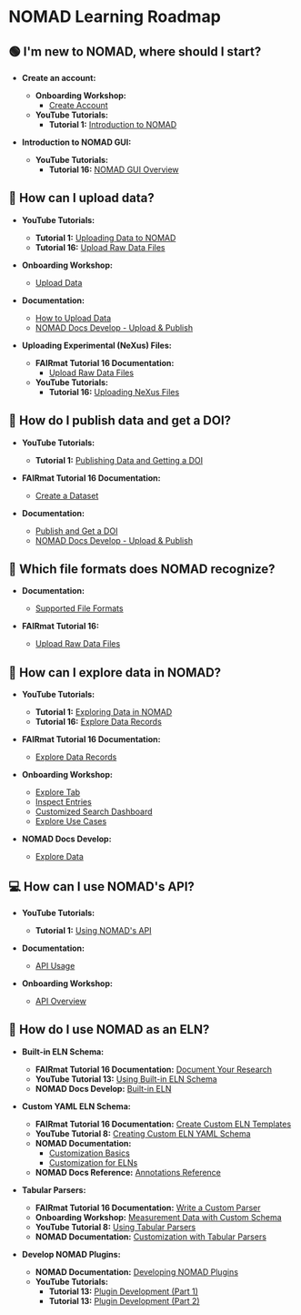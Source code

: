 # NOMAD Learning Roadmap

## 🟢 **I'm new to NOMAD, where should I start?**

- **Create an account:**
  - **Onboarding Workshop:**
    - [Create Account](https://fairmat-nfdi.github.io/nomad-onboarding-workshop/Module2/M2_x_create_account.html)
  - **YouTube Tutorials:**
    - **Tutorial 1:** [Introduction to NOMAD](https://www.youtube.com/watch?v=3rVvfYoUbO0&list=PLrRaxjvn6FDU5Hy3ohE4OH4b3GdH0S3zO&index=3)

- **Introduction to NOMAD GUI:**
  - **YouTube Tutorials:**
    - **Tutorial 16:** [NOMAD GUI Overview](https://www.youtube.com/watch?v=xqtUZBt6_co)

## 📂 **How can I upload data?**

- **YouTube Tutorials:**
  - **Tutorial 1:** [Uploading Data to NOMAD](https://www.youtube.com/watch?v=3rVvfYoUbO0&list=PLrRaxjvn6FDU5Hy3ohE4OH4b3GdH0S3zO&index=3)
  - **Tutorial 16:** [Upload Raw Data Files](https://fairmat-nfdi.github.io/FAIRmat-tutorial-16/T16_3/T16_3_upload_raw_data_files.html)

- **Onboarding Workshop:**
  - [Upload Data](https://fairmat-nfdi.github.io/nomad-onboarding-workshop/Module2/M2_x_upload_data.html)

- **Documentation:**
  - [How to Upload Data](https://nomad-lab.eu/prod/v1/docs/howto/manage/upload.html)
  - [NOMAD Docs Develop - Upload & Publish](https://nomad-lab.eu/prod/v1/develop/docs/tutorial/upload_publish.html)

- **Uploading Experimental (NeXus) Files:**
  - **FAIRmat Tutorial 16 Documentation:**
    - [Upload Raw Data Files](https://fairmat-nfdi.github.io/FAIRmat-tutorial-16/T16_3/T16_3_upload_raw_data_files.html)
  - **YouTube Tutorials:**
    - **Tutorial 16:** [Uploading NeXus Files](https://www.youtube.com/watch?v=c9jWXAt4Yek)

## 🚀 **How do I publish data and get a DOI?**

- **YouTube Tutorials:**
  - **Tutorial 1:** [Publishing Data and Getting a DOI](https://www.youtube.com/watch?v=3rVvfYoUbO0)

- **FAIRmat Tutorial 16 Documentation:**
  - [Create a Dataset](https://fairmat-nfdi.github.io/FAIRmat-tutorial-16/T16_5/T16_5_create_a_dataset.html)

- **Documentation:**
  - [Publish and Get a DOI](https://nomad-lab.eu/prod/v1/docs/howto/manage/upload.html#publish-and-get-a-doi)
  - [NOMAD Docs Develop - Upload & Publish](https://nomad-lab.eu/prod/v1/develop/docs/tutorial/upload_publish.html)

## 📑 **Which file formats does NOMAD recognize?**

- **Documentation:**
  - [Supported File Formats](https://nomad-lab.eu/prod/v1/gui/about/information)

- **FAIRmat Tutorial 16:**
  - [Upload Raw Data Files](https://fairmat-nfdi.github.io/FAIRmat-tutorial-16/T16_3/T16_3_upload_raw_data_files.html)

## 🔎 **How can I explore data in NOMAD?**

- **YouTube Tutorials:**
  - **Tutorial 1:** [Exploring Data in NOMAD](https://www.youtube.com/watch?v=38S2U-TIvxE&list=PLrRaxjvn6FDU5Hy3ohE4OH4b3GdH0S3zO&index=3)
  - **Tutorial 16:** [Explore Data Records](https://www.youtube.com/watch?v=a0P3VWkA6E8)

- **FAIRmat Tutorial 16 Documentation:**
  - [Explore Data Records](https://fairmat-nfdi.github.io/FAIRmat-tutorial-16/T16_2/T16_2_explore_data_records.html)

- **Onboarding Workshop:**
  - [Explore Tab](https://fairmat-nfdi.github.io/nomad-onboarding-workshop/Module2/M2_x_explore_tab.html)
  - [Inspect Entries](https://fairmat-nfdi.github.io/nomad-onboarding-workshop/Module2/M2_x_inspecting_entry_pages.html)
  - [Customized Search Dashboard](https://fairmat-nfdi.github.io/nomad-onboarding-workshop/Module2/M2_x_customized_search_dashboard.html)
  - [Explore Use Cases](https://fairmat-nfdi.github.io/nomad-onboarding-workshop/Module2/M2_x_explore_use_cases.html)

- **NOMAD Docs Develop:**
  - [Explore Data](https://nomad-lab.eu/prod/v1/develop/docs/tutorial/explore.html)

## 💻 **How can I use NOMAD's API?**

- **YouTube Tutorials:**
  - **Tutorial 1:** [Using NOMAD's API](https://www.youtube.com/watch?v=G1frBCrxC0g&list=PLrRaxjvn6FDU5Hy3ohE4OH4b3GdH0S3zO&index=5)

- **Documentation:**
  - [API Usage](https://nomad-lab.eu/prod/v1/docs/howto/programmatic/api.html)

- **Onboarding Workshop:**
  - [API Overview](https://fairmat-nfdi.github.io/nomad-onboarding-workshop/Module4/M4_0_overview.html)

## 📓 **How do I use NOMAD as an ELN?**

- **Built-in ELN Schema:**
  - **FAIRmat Tutorial 16 Documentation:** [Document Your Research](https://fairmat-nfdi.github.io/FAIRmat-tutorial-16/T16_6/T16_6_document_your_research.html)
  - **YouTube Tutorial 13:** [Using Built-in ELN Schema](https://www.youtube.com/watch?v=e8IRXg9YdVI)
  - **NOMAD Docs Develop:** [Built-in ELN](https://nomad-lab.eu/prod/v1/develop/docs/tutorial/NOMAD_ELN.html)

- **Custom YAML ELN Schema:**
  - **FAIRmat Tutorial 16 Documentation:** [Create Custom ELN Templates](https://fairmat-nfdi.github.io/FAIRmat-tutorial-16/T16_7/T16_7_create_custom_eln_templates.html)
  - **YouTube Tutorial 8:** [Creating Custom ELN YAML Schema](https://www.youtube.com/watch?v=5VXGZNlz9rc)
  - **NOMAD Documentation:**
    - [Customization Basics](https://nomad-lab.eu/prod/v1/docs/howto/customization/basics.html)
    - [Customization for ELNs](https://nomad-lab.eu/prod/v1/docs/howto/customization/elns.html)
  - **NOMAD Docs Reference:** [Annotations Reference](https://nomad-lab.eu/prod/v1/docs/reference/annotations.html)

- **Tabular Parsers:**
  - **FAIRmat Tutorial 16 Documentation:** [Write a Custom Parser](https://fairmat-nfdi.github.io/FAIRmat-tutorial-16/T16_8/T16_8_write_a_custom_parser.html)
  - **Onboarding Workshop:** [Measurement Data with Custom Schema](https://fairmat-nfdi.github.io/nomad-onboarding-workshop/Module3/6_ELN_using_custom_schema/M3_4_3_measurement_data.html)
  - **YouTube Tutorial 8:** [Using Tabular Parsers](https://www.youtube.com/watch?v=DDKG7zTeqCg)
  - **NOMAD Documentation:** [Customization with Tabular Parsers](https://nomad-lab.eu/prod/v1/docs/howto/customization/tabular.html)

- **Develop NOMAD Plugins:**
  - **NOMAD Documentation:** [Developing NOMAD Plugins](https://nomad-lab.eu/prod/v1/docs/tutorial/develop_plugin.html)
  - **YouTube Tutorials:**
    - **Tutorial 13:** [Plugin Development (Part 1)](https://www.youtube.com/watch?v=c99XEC6GPfE)
    - **Tutorial 13:** [Plugin Development (Part 2)](https://www.youtube.com/watch?v=8rh2FzufUoU)

 
